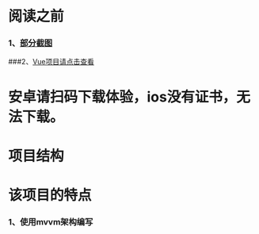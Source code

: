 # 阅读之前

### 1、[部分截图](https://www.jianshu.com/p/ce011acad64e)

###2、[Vue项目请点击查看](https://github.com/Darren-chenchen/flowermusic_vue_github)


# 安卓请扫码下载体验，ios没有证书，无法下载。

# 项目结构

# 该项目的特点

### 1、使用mvvm架构编写